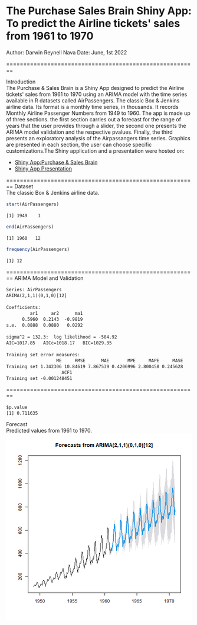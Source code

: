 The Purchase Sales Brain Shiny App: To predict the Airline tickets' sales from 1961 to 1970  
========================================================
Author: Darwin Reynell Nava
Date: June, 1st 2022

========================================================

Introduction  
The Purchase & Sales Brain is a Shiny App designed to predict the Airline tickets' sales from 1961 to 1970 using an ARIMA model with the time series available in R datasets called AirPassengers. The classic Box & Jenkins airline data. Its format is a  monthly time series, in thousands. It records Monthly Airline Passenger Numbers from 1949 to 1960. The app is made up of three sections. the first section carries out a forecast for the range of years that the user provides through a slider, the second one presents the ARIMA model validation and the respective pvalues. Finally, the third presents an exploratory analysis of the Airpassangers time series. Graphics are presented in each section, the user can choose specific customizations.The Shiny application and a presentation were hosted on:  
- [Shiny App:Purchase & Sales Brain   ](“https://darwinnava.shinyapps.io/PurchaseSalesBrain/”)
- [Shiny App Presentation](https://rpubs.com/darwinnava/PurchaseSalesBrain)  

========================================================
Dataset  
The classic Box & Jenkins airline data.  

```r
start(AirPassengers)
```

```
[1] 1949    1
```

```r
end(AirPassengers)
```

```
[1] 1960   12
```

```r
frequency(AirPassengers)
```

```
[1] 12
```

========================================================
ARIMA Model and Validation 

```
Series: AirPassengers 
ARIMA(2,1,1)(0,1,0)[12] 

Coefficients:
         ar1     ar2      ma1
      0.5960  0.2143  -0.9819
s.e.  0.0888  0.0880   0.0292

sigma^2 = 132.3:  log likelihood = -504.92
AIC=1017.85   AICc=1018.17   BIC=1029.35

Training set error measures:
                   ME     RMSE      MAE       MPE     MAPE     MASE
Training set 1.342306 10.84619 7.867539 0.4206996 2.800458 0.245628
                     ACF1
Training set -0.001248451
```

========================================================

```
$p.value
[1] 0.711635
```
Forecast  
Predicted values  from 1961 to 1970.  
![plot of chunk unnamed-chunk-4](PurchaseSalesBrain2-figure/unnamed-chunk-4-1.png)
